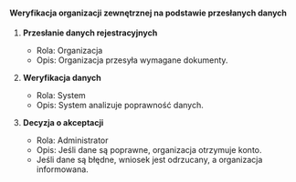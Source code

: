 #### Weryfikacja organizacji zewnętrznej na podstawie przesłanych danych

1. **Przesłanie danych rejestracyjnych**
   * Rola: Organizacja
   * Opis: Organizacja przesyła wymagane dokumenty.

2. **Weryfikacja danych**
   * Rola: System
   * Opis: System analizuje poprawność danych.

3. **Decyzja o akceptacji**
   * Rola: Administrator
   * Opis: Jeśli dane są poprawne, organizacja otrzymuje konto.
   * Jeśli dane są błędne, wniosek jest odrzucany, a organizacja informowana.